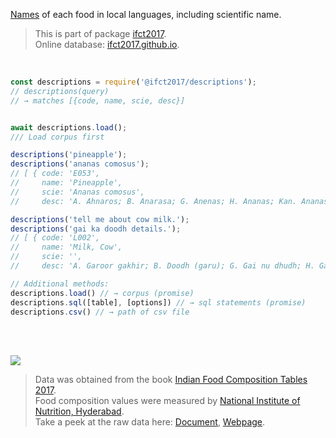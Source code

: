 [Names] of each food in local languages, including scientific name.

> This is part of package [ifct2017].<br>
> Online database: [ifct2017.github.io].

<br>

```javascript
const descriptions = require('@ifct2017/descriptions');
// descriptions(query)
// → matches [{code, name, scie, desc}]


await descriptions.load();
/// Load corpus first

descriptions('pineapple');
descriptions('ananas comosus');
// [ { code: 'E053',
//     name: 'Pineapple',
//     scie: 'Ananas comosus',
//     desc: 'A. Ahnaros; B. Anarasa; G. Anenas; H. Ananas; Kan. Ananas; Kash. Punchitipul; Kh. Soh trun; Kon. Anas; Mal. Kayirha chakka; M. Kihom Ananas; O. Sapuri; P. Ananas; Tam. Annasi pazham; Tel. Anasa pandu; U. Ananas.' } ]

descriptions('tell me about cow milk.');
descriptions('gai ka doodh details.');
// [ { code: 'L002',
//     name: 'Milk, Cow',
//     scie: '',
//     desc: 'A. Garoor gakhir; B. Doodh (garu); G. Gai nu dhudh; H. Gai ka doodh; Kan. Hasuvina halu; Kash. Doodh; Kh. Dud masi; M. San Sanghom; Mar. Doodh (gay); O. Gai dudha; P. Gaan da doodh; S. Gow kshiram; Tam. Pasumpaal; Tel. Aavu paalu.' } ]
```

```javascript
// Additional methods:
descriptions.load() // → corpus (promise)
descriptions.sql([table], [options]) // → sql statements (promise)
descriptions.csv() // → path of csv file
```

<br>
<br>

[![](https://i.imgur.com/D5UYmbD.jpg)](http://ifct2017.com/)

> Data was obtained from the book [Indian Food Composition Tables 2017].<br>
> Food composition values were measured by [National Institute of Nutrition, Hyderabad].<br>
> Take a peek at the raw data here: [Document], [Webpage].

[ifct2017]: https://www.npmjs.com/package/ifct2017
[Indian Food Composition Tables 2017]: http://ifct2017.com/
[Names]: https://github.com/ifct2017/descriptions/blob/master/index.csv
[ifct2017.github.io]: https://ifct2017.github.io
[National Institute of Nutrition, Hyderabad]: https://www.nin.res.in/
[Document]: https://docs.google.com/spreadsheets/d/1dRKW2HJyWxDJliONe_URNxM0gPBmgZKqoF5lBotxOT8/edit?usp=sharing
[Webpage]: https://docs.google.com/spreadsheets/d/e/2PACX-1vSueRUdwru4BNvmLCK16cM8DYO3mum4c-g_8MILZvg6TsT3vaZChWOwN5cUS58GtrXMKqZHeHy0ajeG/pubhtml
